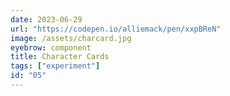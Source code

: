 ```yaml
---
date: 2023-06-29
url: "https://codepen.io/alliemack/pen/xxpBReN"
image: /assets/charcard.jpg
eyebrow: component
title: Character Cards
tags: ["experiment"]
id: "05"
---
```

